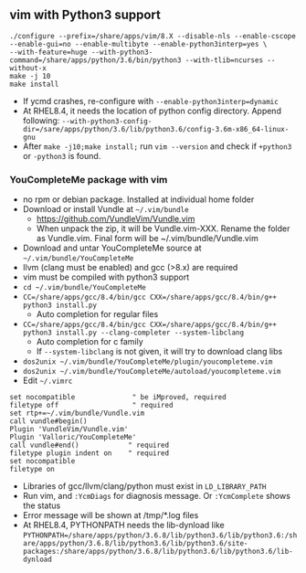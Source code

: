 ## vim with Python3 support
```
./configure --prefix=/share/apps/vim/8.X --disable-nls --enable-cscope --enable-gui=no --enable-multibyte --enable-python3interp=yes \
--with-feature=huge --with-python3-command=/share/apps/python/3.6/bin/python3 --with-tlib=ncurses --without-x
make -j 10
make install
```
- If ycmd crashes, re-configure with `--enable-python3interp=dynamic`
- At RHEL8.4, it needs the location of python config directory. Append following: `--with-python3-config-dir=/sare/apps/python/3.6/lib/python3.6/config-3.6m-x86_64-linux-gnu`
- After `make -j10;make install;` run `vim --version` and check if `+python3` or `-python3` is found.

### YouCompleteMe package with vim
- no rpm or debian package. Installed at individual home folder
- Download or install Vundle at `~/.vim/bundle`
  - https://github.com/VundleVim/Vundle.vim
  - When unpack the zip, it will be Vundle.vim-XXX. Rename the folder as Vundle.vim. Final form will be ~/.vim/bundle/Vundle.vim
- Download and untar YouCompleteMe source at `~/.vim/bundle/YouCompleteMe`
- llvm (clang must be enabled) and gcc (>8.x) are required
- vim must be compiled with python3 support
- `cd ~/.vim/bundle/YouCompleteMe`
- `CC=/share/apps/gcc/8.4/bin/gcc CXX=/share/apps/gcc/8.4/bin/g++ python3 install.py`
  - Auto completion for regular files
- `CC=/share/apps/gcc/8.4/bin/gcc CXX=/share/apps/gcc/8.4/bin/g++ python3 install.py --clang-completer --system-libclang`
  - Auto completion for c family
  - If `--system-libclang` is not given, it will try to download clang libs
- `dos2unix ~/.vim/bundle/YouCompleteMe/plugin/youcompleteme.vim`
- `dos2unix ~/.vim/bundle/YouCompleteMe/autoload/youcompleteme.vim`
- Edit `~/.vimrc`
```
set nocompatible              " be iMproved, required
filetype off                  " required
set rtp+=~/.vim/bundle/Vundle.vim
call vundle#begin()
Plugin 'VundleVim/Vundle.vim'
Plugin 'Valloric/YouCompleteMe'
call vundle#end()            " required
filetype plugin indent on    " required
set nocompatible
filetype on
```
- Libraries of gcc/llvm/clang/python must exist in `LD_LIBRARY_PATH`
- Run vim, and `:YcmDiags` for diagnosis message. Or `:YcmComplete` shows the status
- Error message will be shown at /tmp/*.log files
- At RHEL8.4, PYTHONPATH needs the lib-dynload like `PYTHONPATH=/share/apps/python/3.6.8/lib/python3.6/lib/python3.6:/share/apps/python/3.6.8/lib/python3.6/lib/python3.6/site-packages:/share/apps/python/3.6.8/lib/python3.6/lib/python3.6/lib-dynload`
